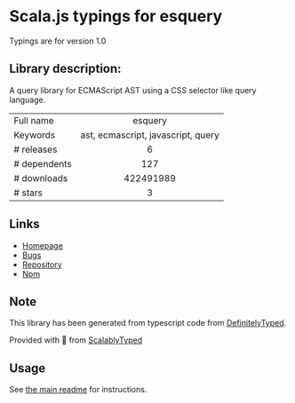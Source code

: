 
# Scala.js typings for esquery

Typings are for version 1.0

## Library description:
A query library for ECMAScript AST using a CSS selector like query language.

|                    |                 |
| ------------------ | :-------------: |
| Full name          | esquery |
| Keywords           | ast, ecmascript, javascript, query |
| # releases         | 6 |
| # dependents       | 127 |
| # downloads        | 422491989 |
| # stars            | 3 |

## Links
- [Homepage](https://github.com/estools/esquery/)
- [Bugs](https://github.com/estools/esquery/issues)
- [Repository](https://github.com/estools/esquery)
- [Npm](https://www.npmjs.com/package/esquery)
    


## Note
This library has been generated from typescript code from [DefinitelyTyped](https://definitelytyped.org).

Provided with :purple_heart: from [ScalablyTyped](https://github.com/oyvindberg/ScalablyTyped)

## Usage
See [the main readme](../../readme.md) for instructions.


